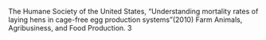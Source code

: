 The Humane Society of the United States, “Understanding mortality rates of laying hens in cage-free egg production systems”(2010) Farm Animals, Agribusiness, and Food Production. 3
